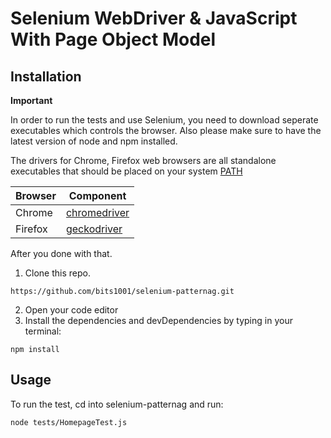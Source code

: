# Selenium WebDriver & JavaScript With Page Object Model

## Installation

**Important**

In order to run the tests and use Selenium, you need to download seperate executables which controls the browser.
Also please make sure to have the latest version of node and npm installed.

The drivers for Chrome, Firefox web browsers are all standalone executables that should be placed on your system [PATH](http://en.wikipedia.org/wiki/PATH_%28variable%29 "PATH")


| Browser  | Component |
| ------------- | ------------- |
| Chrome  | [	chromedriver](https://chromedriver.chromium.org/downloads "chromedriver")  |
| Firefox  | [geckodriver](https://github.com/mozilla/geckodriver/releases "geckodriver")  |


After you done with that.

1. Clone this repo.
```
https://github.com/bits1001/selenium-patternag.git
```
2. Open your code editor
3. Install the dependencies and devDependencies by typing in your terminal:

```
npm install
```

## Usage 
To run the test, cd into selenium-patternag and run:

```
node tests/HomepageTest.js
```
